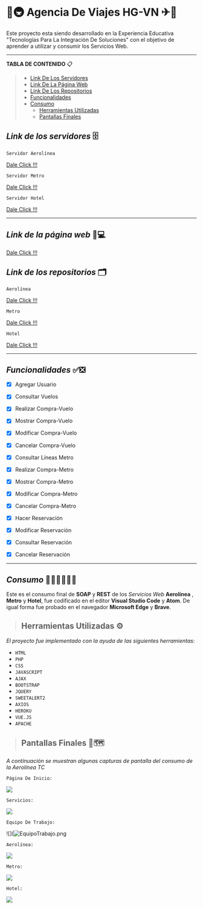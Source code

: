 # 🏨🚇 **Agencia De Viajes HG-VN** ✈🏨
Este proyecto esta siendo desarrollado en la Experiencia Educativa "Tecnologías Para La Integración De Soluciones" con el objetivo de aprender a utilizar y consumir los Servicios Web.



------

**TABLA DE CONTENIDO** 📋

> - [Link De Los Servidores](https://github.com/Alexis-VeNa27/Agencia-De-Viajes-HG-VN/blob/master/README.md#link-de-los-servidores-)
> - [Link De La Página Web](https://github.com/Alexis-VeNa27/Agencia-De-Viajes-HG-VN/blob/master/README.md#link-de-la-página-web-)
> - [Link De Los Repositorios](https://github.com/Alexis-VeNa27/Agencia-De-Viajes-HG-VN/blob/master/README.md#link-de-los-repositorios-️)
> - [Funcionalidades](https://github.com/Alexis-VeNa27/Agencia-De-Viajes-HG-VN/blob/master/README.md#funcionalidades-)
> - [Consumo](https://github.com/Alexis-VeNa27/Agencia-De-Viajes-HG-VN/blob/master/README.md#consumo-)
>   - [Herramientas Utilizadas](https://github.com/Alexis-VeNa27/Agencia-De-Viajes-HG-VN/blob/master/README.md#herramientas-utilizadas-️)
>   - [Pantallas Finales](https://github.com/Alexis-VeNa27/Agencia-De-Viajes-HG-VN/blob/master/README.md#pantallas-finales-️)
> 



## *Link de los servidores* 🗄

`Servidor Aerolínea`

[Dale Click !!!](http://3.86.69.101:8080/ws/Aerolinea.wsdl)



`Servidor Metro`

[Dale Click !!!](http://34.204.7.251:8080/ws/MetroV2_1.wsdl)



`Servidor Hotel`

[Dale Click !!!](http://54.162.225.248:8080/hotel.wsdl)



------

## *Link de la página web* 📱💻

[Dale Click !!!](http://34.204.7.251/Agencia/)



## *Link de los repositorios* 🗂️

`Aerolínea`

[Dale Click !!!](https://github.com/Alexis-VeNa27/Servicios-Web_Aerolinea)



`Metro`

[Dale Click !!!](http://34.204.7.251:8080/ws/MetroV2_1.wsdl)



`Hotel`

[Dale Click !!!](https://github.com/dannyhvalenz/Hotel-WS)



------

## *Funcionalidades* ✅❎

- [x] Agregar Usuario
- [x] Consultar Vuelos
- [x] Realizar Compra-Vuelo
- [x] Mostrar Compra-Vuelo
- [x] Modificar Compra-Vuelo
- [x] Cancelar Compra-Vuelo
- [x] Consultar Líneas Metro
- [x] Realizar Compra-Metro
- [x] Mostrar Compra-Metro
- [x] Modificar Compra-Metro
- [x] Cancelar Compra-Metro
- [x] Hacer Reservación
- [x] Modificar Reservación
- [x] Consultar Reservación
- [x] Cancelar Reservación



------

## *Consumo* 👩🏻‍💻👨🏻‍💻

Este es el consumo final de **SOAP** y **REST** de los *Servicios Web*  **Aerolínea** , **Metro** y **Hotel**, fue codificado en el editor **Visual Studio Code** y **Atom**. 
De igual forma fue probado en el navegador **Microsoft Edge** y **Brave**.  



> ## **Herramientas Utilizadas** ⚙️

*El proyecto fue implementado con la ayuda de las siguientes herramientas:*

- `HTML`	
- `PHP`
- `CSS`
- `JAVASCRIPT`
- `AJAX`
- `BOOTSTRAP`
- `JQUERY`
- `SWEETALERT2`
- `AXIOS`
- `HEROKU`
- `VUE.JS`
- `APACHE`



> ## **Pantallas Finales** 🛫🗺️

*A continuación se muestran algunas capturas de pantalla del consumo de la Aerolínea TC*



`Página De Inicio:`

![](https://github.com/Alexis-VeNa27/Agencia-De-Viajes-HG-VN/blob/master/Interfaces/Inicio.png?raw=true)



`Servicios:`

![](https://github.com/Alexis-VeNa27/Agencia-De-Viajes-HG-VN/blob/master/Interfaces/Servicios.png?raw=true)



`Equipo De Trabajo:`

![](![EquipoTrabajo.png](https://github.com/Alexis-VeNa27/Agencia-De-Viajes-HG-VN/blob/master/Interfaces/EquipoTrabajo.png?raw=true)



`Aerolínea:`

![](https://github.com/Alexis-VeNa27/Agencia-De-Viajes-HG-VN/blob/master/Interfaces/Aerolinea.png?raw=true)



`Metro:`

![](https://github.com/Alexis-VeNa27/Agencia-De-Viajes-HG-VN/blob/master/Interfaces/Metro.png?raw=true)



`Hotel:`

![](https://github.com/Alexis-VeNa27/Agencia-De-Viajes-HG-VN/blob/master/Interfaces/Hotel.png?raw=true)

